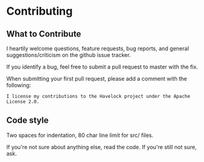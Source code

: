 # Contributing

## What to Contribute

I heartily welcome questions, feature requests, bug reports, and general suggestions/criticism on the github issue tracker.

If you identify a bug, feel free to submit a pull request to master with the fix.

When submitting your first pull request, please add a comment with the following:

```
I license my contributions to the Havelock project under the Apache License 2.0.
```

## Code style

Two spaces for indentation, 80 char line limit for src/ files.

If you're not sure about anything else, read the code. If you're still not sure, ask.
